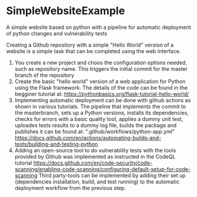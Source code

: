 # SimpleWebsiteExample
A simple website based on python with a pipeline for automatic deployment of python changes and vulnerability tests

Creating a Github repository with a simple "Hello World" version of a website is a simple task that can be completed using the web interface.

1. You create a new project and choos the configuration options needed, such as repository name. This triggers the initial commit for the master branch of the repository
2. Create the basic "hello world" version of a web application for Python using the Flask framework. The details of the code can be found in the begginer tutorial at: https://pythonbasics.org/flask-tutorial-hello-world/
3. Implementing automatic deployment can be done with github actions as shown in various tutorials. The pipeline that implements the commit to the masterbranch, sets up a Python versions, installs its dependencies, checks for errors with a basic quality tool, applies a dummy unit test, uploades tests results to a dummy log file, builds the package and publishes it can be found at: ".github/workflows/python-app.yml"
https://docs.github.com/en/actions/automating-builds-and-tests/building-and-testing-python
4. Adding an open-source tool to do vulnerability tests with the tools provided by Github was implemented as instructed in the CodeQL tutorial
https://docs.github.com/en/code-security/code-scanning/enabling-code-scanning/configuring-default-setup-for-code-scanning
Third party-tools can be implemented by adding their set up (dependencies installation, build, and test running) to the automatic deployment workflow from the previous step.
